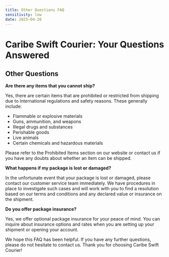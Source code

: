 ```yaml
---
title: Other Questions FAQ
sensitivity: low
date: 2025-04-20
---
```


# Caribe Swift Courier: Your Questions Answered

## Other Questions

**Are there any items that you cannot ship?**

Yes, there are certain items that are prohibited or restricted from shipping due to international regulations and safety reasons. These generally include:

- Flammable or explosive materials
- Guns, ammunition, and weapons
- Illegal drugs and substances
- Perishable goods
- Live animals
- Certain chemicals and hazardous materials

Please refer to the Prohibited Items section on our website or contact us if you have any doubts about whether an item can be shipped.

**What happens if my package is lost or damaged?**

In the unfortunate event that your package is lost or damaged, please contact our customer service team immediately. We have procedures in place to investigate such cases and will work with you to find a resolution based on our terms and conditions and any declared value or insurance on the shipment.

**Do you offer package insurance?**

Yes, we offer optional package insurance for your peace of mind. You can inquire about insurance options and rates when you are setting up your shipment or opening your account.

We hope this FAQ has been helpful. If you have any further questions, please do not hesitate to contact us. Thank you for choosing Caribe Swift Courier!
